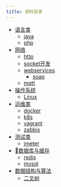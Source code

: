 ```yaml
---
title: 资料目录
---
```


- [语言类](#)
    - [java](/Learn/java/README/)
    - [php](#)
    <!-- [python](#) -->
    <!-- [node](https://lv-neo.github.io/Learn-node/) -->
    <!-- [golang](#) -->
    <!-- [ios](#) -->
    <!-- [android](#) -->
    <!-- [lua](#) -->
- [网络](#)
    - [http](#)
    - [socket开发](#)
    - [webservices](/Learn/webservice/README.md)
        - [soap](/Learn/java/soap.md)
    - [mqtt](https://www.jianshu.com/p/5c42cb0ed1e9)
- [操作系统]()
    - [Linux](/Learn/Linux/README)
- [运维类](/Learn/ops/README.md)
    - [docker](/Learn/k8s/docker/index/)
    - [k8s](/Learn/k8s/README/)
    <!-- 不再更新 -->
    - [vagrant](/Learn/vagrant/index.md)
    <!-- 不再更新 -->
    - [zabbix](/Learn/zabbix/index/)
    <!-- - [日志服务](#) -->
- [测试类](#)
    - [jmeter](#)
- [数据库与缓存](#)
    - [redis](#)
    - [mysql](#)
- [数据结构与算法](/Learn/algorithm/README.md)
    - [二叉树](/Learn/algorithm/tree/README.md)
<!-- - [架构](#) -->